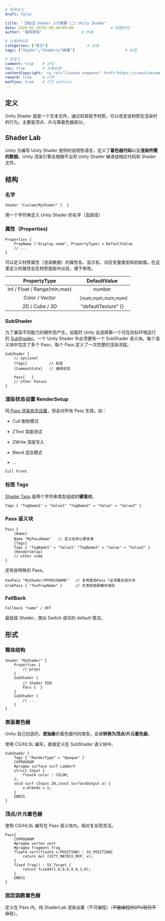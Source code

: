 ```yaml
---
# 常用定义
draft: false

title: "【笔记】Shader 入门精要（二）Unity Shader"
date: 2020-02-26T02:08:40+09:00					# 创建时间
author: "昼阴夜阳"             		# 作者

# 分类和标签
categories: ["笔记"]		            # 分类
tags: ["Shader","Shader入门精要"]  						# 标签

# 自定义
comment: true	 # 评论
toc: true        # 文章目录
contentCopyright: '<a rel="license noopener" href="https://creativecommons.org/licenses/by-nc-nd/4.0/" target="_blank">CC BY-NC-ND 4.0</a>'	#版权规则
reward: true	 # 打赏
mathjax: true    # 打开 mathjax
---
```


## 定义

Unity Shader 就是一个文本文件。通过将其赋予材质，可以改变该材质在渲染时的行为。主要是顶点、片元等着色器部分。

## Shader Lab

Unity 为编写 Unity Shader 提供的说明性语言，定义了**着色器代码**以及**渲染所需的数据**。Unity 渲染引擎会根据平台将 Unity Shader 编译成相应代码和 Shader 文件。

## 结构

### 名字

```
Shader "Custom/MyShader" {	}
```

用一个字符串定义 Unity Shader 的名字（及路径）

### 属性（Properties)

``` 
Properties {
	PropName ("display name", PropertyType) = DefaultValue
	// ...
}
```

可以定义材质属性（渲染数据）的属性名、显示名、对应变量类型和初始值。在这里定义的属性会在材质面板中出现，便于修改。

|         PropertyType         |    DefaultValue     |
| :--------------------------: | :-----------------: |
| Int / Float / Range(min,max) |       number        |
|        Color / Vector        | （num,num,num,num)  |
|        2D / Cube / 3D        | "defaultTexture" {} |

### SubShader

为了兼容不同能力的硬件而产生。加载时 Unity 会选择第一个可在目标环境运行的 [SubShader](https://docs.unity3d.com/Manual/SL-SubShader.html)。一个 Unity Shader 中必须要有一个 SubShader 语义块。每个语义块中包含了多个 Pass，每个 Pass 定义了一次完整的渲染流程。

```
SubShader {
	// optional
	[Tags]			// 标签
	[CommonState]	// 通用状态
	
	Pass{	}
	// other Passes
}
```

### 渲染状态设置 RenderSetup

同[ Pass 渲染状态设置](https://docs.unity3d.com/Manual/SL-Pass.html)，但会对所有 Pass 生效。如：

* Cull 剔除模式

* ZTest 深度测试

* ZWrite 深度写入

* Blend 混合模式

* ...


```
Cull Front
```

### 标签 Tags

[Shader Tags](https://docs.unity3d.com/Manual/SL-SubShaderTags.html) 是两个字符串类型组成的**键值对**。

```
Tags { "TagName1" = "Value1" "TagName2" = "Value" = "Value2" }
```

### Pass 语义块

```
Pass {
	[Name]
	Name "MyPassName"	// 定义名称以便复用
	[Tags]
	Tags { "TagName1" = "Value1" "TagName2" = "Value" = "Value2" }
	[RenderSetup]
	// other code
}
```

还有些特殊的 Pass。

```
UsePass "MyShader/MYPASSNAME"	// 复用其他Pass *必须要全部大写
GrabPass { "TexPropName" }		// 负责抓取屏幕并储存
```

### FallBack

```
Fallback "name"	/ OFF
```

最低级 Shader，类似 Switch 语句的 default 情况。

## 形式

### 整体结构

```
Shader "MyShader" {
	Properties {
		// props
	}
	SubShader {
		// Shader 代码
		Pass {	}
	}
	SubShader {
		// ...
	}
}
```

### 表面着色器

Unity 自己创造的，**更抽象**的着色器代码类型，会被**转换为顶点/片元着色器**。

使用 CG/HLSL 编写，直接定义在 SubShader 语义块中。

```
SubShader {
	Tags { "RanderType" = "Opaque" }
	CGPROGRAM
	#pragma surface surf Lambert
	struct Input {
		float4 color : COLOR;
	};
	void surf (Input IN,inout SurfaceOutput o) {
		o.Albedo = 1;
	}
	ENDCG
}
```

### 顶点/片元着色器

使用 CG/HLSL 编写在 Pass 语义块内。相对复杂而灵活。

```
Pass{
	CGPROGRAM
	#pragma vertex vert
	#pragma fragment frag
	float4 vert(float4 v:POSITION) : SV_POSITION{
		return mul (UITY_MATRIX_MVP, v);
	}
	fixed frag() : SV_Target {
		return fixed4(1.0,0,0,0,0,1,0);
	}
	ENDCG
}
```

### 固定函数着色器

定义在 Pass 内，纯 ShaderLab 渲染设置（不可编程）（~~不能编程的GPU现已不存在~~）。



